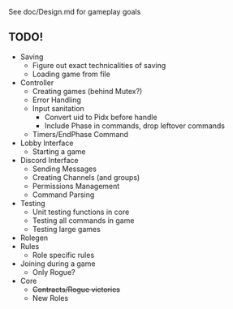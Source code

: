 
See doc/Design.md for gameplay goals

## TODO!
- Saving
    - Figure out exact technicalities of saving
    - Loading game from file
- Controller
    - Creating games (behind Mutex?)
    - Error Handling
    - Input sanitation
        - Convert uid to Pidx before handle
        - Include Phase in commands, drop leftover commands
    - Timers/EndPhase Command
- Lobby Interface
    - Starting a game
- Discord Interface
    - Sending Messages
    - Creating Channels (and groups)
    - Permissions Management
    - Command Parsing
- Testing
    - Unit testing functions in core
    - Testing all commands in game
    - Testing large games
- Rolegen
- Rules
    - Role specific rules
- Joining during a game
    - Only Rogue?
- Core
    - ~~Contracts/Rogue victories~~
    - New Roles
